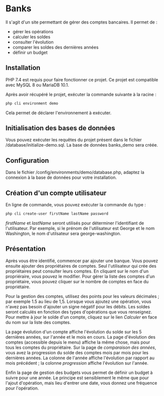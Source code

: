# Banks

Il s'agit d'un site permettant de gérer des comptes bancaires. Il permet de :
* gérer les opérations
* calculer les soldes
* consulter l'évolution
* comparer les soldes des dernières années
* définir un budget

## Installation

PHP 7.4 est requis pour faire fonctionner ce projet. Ce projet est compatible avec MySQL 8 ou MariaDB 10.1.

Après avoir récupéré le projet, exécuter la commande suivante à la racine :

````bash
php cli environment demo
````

Cela permet de déclarer l'environnement à exécuter.

## Initialisation des bases de données

Vous pouvez exécuter les requêtes du projet présent dans le fichier /database/initialize-demo.sql.
La base de données banks_demo sera créée.

## Configuration

Dans le fichier /config/environments/demo/database.php, adaptez la connexion à la base de données pour votre installation.

## Création d'un compte utilisateur

En ligne de commande, vous pouvez exécuter la commande du type :

````bash
php cli create-user firstName lastName password
````

*firstName* et *lastName* seront utilisés pour déterminer l'identifiant de l'utilisateur. Par exemple, si le prénom de l'utilisateur est George et le nom Washington, le nom d'utilsateur sera george-washington.

## Présentation

Après vous être identifié, commencer par ajouter une banque. Vous pouvez ensuite ajouter des propriétaires de comptes.
Seul l'utilisateur qui crée des propriétaires peut consulter leurs comptes. En cliquant sur le nom d'un propriéraire, vous pouvez le modifier.
Pour gérer la liste des comptes d'un propriétaire, vous pouvez cliquer sur le nombre de comptes en face du propriétaire.

Pour la gestion des comptes, utilisez des points pour les valeurs décimales ; par exemple  1.5 au lieu de 1,5.
Lorsque vous ajoutez une opération, vous n'avez pas besoin d'ajouter un signe négatif pour les débits. Les soldes seront calculés en fonction des types d'opérations que
vous renseignez. Pour mettre à jour le solde d'un compte, cliquez sur le lien *Calculer* en face du nom sur la liste des comptes. 

La page évolution d'un compte affiche l'évolution du solde sur les 5 dernières années, sur l'année et le mois en cours.
La page d'évolution des comptes (accessible depuis le menu) affiche la même chose, mais pour tous les comptes du propriétaire.
Sur la page de *comparaison des années*, vous avez la progression du solde des comptes mois par mois pour les dernières années.
La colonne de l'année affiche l'évolution par rapport au mois précédent ; la colonne *progression* affiche l'évolution sur l'année.

Enfin la page de gestion des budgets vous permet de définir un budget à suivre pour une année. Le principe est sensiblement le même que pour
l'ajout d'opération, mais lieu d'entrer une date, vous donnez une fréquence pour l'opération.